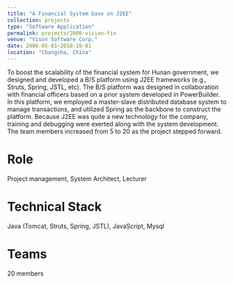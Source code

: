 ```yaml
---
title: "A Financial System base on J2EE"
collection: projects
type: "Software Application"
permalink: projects/2006-vision-fin
venue: "Vison Software Corp."
date: 2006-05-01~2010-10-01
location: "Changsha, China"
---
```


To boost the scalability of the financial system for Hunan government, we designed and developed a B/S platform using J2EE frameworks (e.g., Struts, Spring, JSTL, etc). The B/S platform was designed in collaboration with financial officers based on a prior system developed in PowerBuilder. In this platform, we employed a master-slave distributed database system to manage transactions, and utilized Spring as the backbone to construct the platform. Because J2EE was quite a new technology for the company, training and debugging were exerted along with the system development. The team members increased from 5 to 20 as the project stepped forward.

Role
======
Project management, System Architect, Lecturer

Technical Stack
======
Java (Tomcat, Struts, Spring, JSTL), JavaScript, Mysql

Teams
======
20 members
